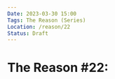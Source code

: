```yaml
---
Date: 2023-03-30 15:00
Tags: The Reason (Series)
Location: /reason/22
Status: Draft
---
```


# The Reason #22: